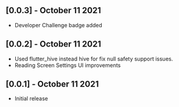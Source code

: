 ## [0.0.3] - October 11 2021

- Developer Challenge badge added

## [0.0.2] - October 11 2021

- Used flutter_hive instead hive for fix null safety support issues.
- Reading Screen Settings UI improvements

## [0.0.1] - October 11 2021

- Initial release
